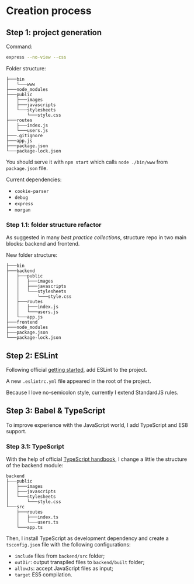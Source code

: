 # Creation process #

## Step 1: project generation ##

Command: 
```bash
express --no-view --css
```

Folder structure:
```
├───bin
│   └───www
├───node_modules
├───public
│   ├───images
│   ├───javascripts
│   └───stylesheets
│       └───style.css
├───routes
│   ├───index.js
│   └───users.js
├───.gitignore
├───app.js
├───package.json
└───package-lock.json
```

You should serve it with ```npm start``` which calls ```node ./bin/www``` from ```package.json``` file.

Current dependencies:

- ```cookie-parser```
- ```debug```
- ```express```
- ```morgan```

### Step 1.1: folder structure refactor ###

As suggested in many _best practice collections_, structure repo in two main blocks: backend and frontend.

New folder structure:

```
├───bin
├───backend
│   ├───public
│   │   ├───images
│   │   ├───javascripts
│   │   └───stylesheets
│   │       └───style.css
│   ├───routes
│   │   ├───index.js
│   │   └───users.js
│   └───app.js
├───frontend
├───node_modules
├───package.json
└───package-lock.json
```

## Step 2: ESLint ##

Following official [getting started](https://eslint.org/docs/user-guide/getting-started), add ESLint to the project.

A new ```.eslintrc.yml``` file appeared in the root of the project.

Because I love no-semicolon style, currently I extend StandardJS rules.

## Step 3: Babel & TypeScript ##

To improve experience with the JavaScript world, I add TypeScript and ES8 support.

### Step 3.1: TypeScript ###

With the help of official [TypeScript handbook](https://www.typescriptlang.org/docs/handbook/migrating-from-javascript.html),
I change a little the structure of the backend module:

```
backend
├───public
│   ├───images
│   ├───javascripts
│   └───stylesheets
│       └───style.css
└───src
    ├───routes
    │   ├───index.ts
    │   └───users.ts
    └───app.ts
```

Then, I install TypeScript as development dependency and create a ```tsconfig.json``` file with the following configurations:

- ```include``` files from ```backend/src``` folder;
- ```outDir```: output transpiled files to ```backend/built``` folder;
- ```allowJs```: accept JavaScript files as input;
- ```target``` ES5 compilation.
